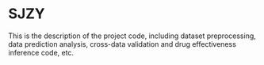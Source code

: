 # SJZY
This is the description of the project code, including dataset preprocessing, data prediction analysis, cross-data validation and drug effectiveness inference code, etc.
